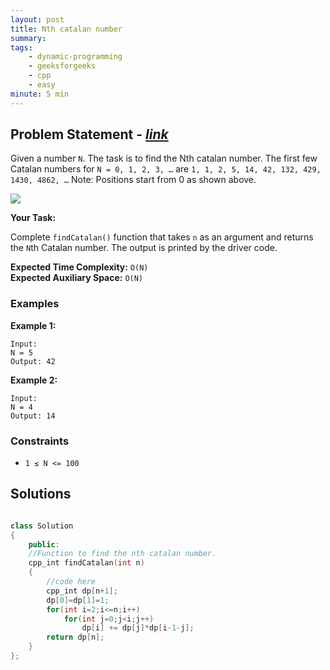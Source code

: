 ```yaml
---
layout: post
title: Nth catalan number                      
summary:
tags:
    - dynamic-programming
    - geeksforgeeks
    - cpp
    - easy
minute: 5 min
---
```


## Problem Statement - [*link*](https://practice.geeksforgeeks.org/batch-problems/nth-catalan-number0817/0/?track=DSASP-DP&batchId=154)  

Given a number `N`. The task is to find the Nth catalan number.
The first few Catalan numbers for `N = 0, 1, 2, 3, …` are `1, 1, 2, 5, 14, 42, 132, 429, 1430, 4862, …`
Note: Positions start from 0 as shown above.

<img src="https://www.geeksforgeeks.org/wp-content/ql-cache/quicklatex.com-6e37684751c57a980ebaca5148b4736a_l3.svg">

**Your Task:** 

Complete `findCatalan()` function that takes `n` as an argument and returns the `N`th Catalan number. The output is printed by the driver code.


**Expected Time Complexity:** `O(N)`              
**Expected Auxiliary Space:** `O(N)`



### Examples

**Example 1:**   
```
Input:
N = 5
Output: 42
```

**Example 2:**   
```
Input:
N = 4
Output: 14
```

### Constraints

+ `1 ≤ N <= 100`


## Solutions

```cpp

class Solution
{
    public:
    //Function to find the nth catalan number.
    cpp_int findCatalan(int n) 
    {
        //code here
        cpp_int dp[n+1];
        dp[0]=dp[1]=1;
        for(int i=2;i<=n;i++)
            for(int j=0;j<i;j++)
                dp[i] += dp[j]*dp[i-1-j];
        return dp[n];
    }
};
```

